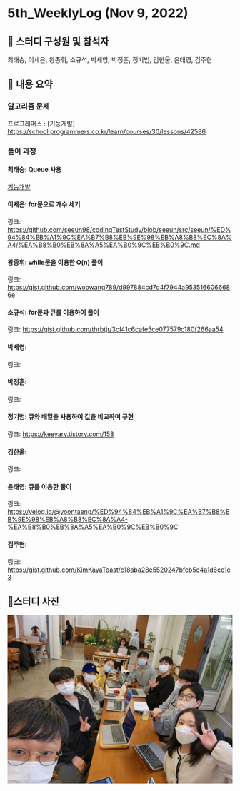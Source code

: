 # 5th_WeeklyLog (Nov 9, 2022) <br>

## 🔻 스터디 구성원 및 참석자 <br>
최태승, 이세은, 왕종휘, 소규석, 박세영, 박정훈, 정기범, 김한울, 윤태영, 김주현


## 🔻 내용 요약 <br>

### 알고리즘 문제
프로그래머스 : [기능개발]  https://school.programmers.co.kr/learn/courses/30/lessons/42586 <br>

### 풀이 과정

#### 최태승: Queue 사용
[기능개발](https://isshosng.tistory.com/124)

#### 이세은: for문으로 개수 세기
링크: https://github.com/seeun98/codingTestStudy/blob/seeun/src/seeun/%ED%94%84%EB%A1%9C%EA%B7%B8%EB%9E%98%EB%A8%B8%EC%8A%A4/%EA%B8%B0%EB%8A%A5%EA%B0%9C%EB%B0%9C.md

#### 왕종휘: while문을 이용한 O(n) 풀이
링크: https://gist.github.com/woowang789/d997884cd7d4f7944a9535166066686e

#### 소규석: for문과 큐를 이용하여 풀이
링크: https://gist.github.com/thrbtjr/3cf41c6cafe5ce077579c180f266aa54

#### 박세영:
링크:

#### 박정훈:
링크:

#### 정기범: 큐와 배열을 사용하여 값을 비교하며 구현
링크: https://keeyary.tistory.com/158

#### 김한울:
링크:

#### 윤태영: 큐를 이용한 풀이
링크: https://velog.io/@yoontaeng/%ED%94%84%EB%A1%9C%EA%B7%B8%EB%9E%98%EB%A8%B8%EC%8A%A4-%EA%B8%B0%EB%8A%A5%EA%B0%9C%EB%B0%9C

#### 김주현:
링크: https://gist.github.com/KimKayaToast/c18aba28e5520247bfcb5c4a1d6ce1e3

## 🔻스터디 사진 <br>
![image](https://github.com/seeun98/codingTestStudy/blob/main/image/5%EC%A3%BC%EC%B0%A8.jpg)
